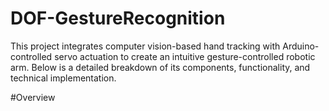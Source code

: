 # DOF-GestureRecognition
This project integrates computer vision-based hand tracking with Arduino-controlled servo actuation to create an intuitive gesture-controlled robotic arm. Below is a detailed breakdown of its components, functionality, and technical implementation.

#Overview
